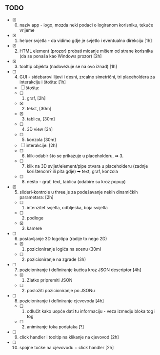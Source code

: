 TODO
---
- [x] 0. naziv app - logo, mozda neki podaci o logiranom korisniku, tekuće vrijeme
- [x] 1. helper svjetla - da vidimo gdje je svjetlo i eventualno direkciju [1h]
- [x] 2. HTML element (prozor) probati micanje mišem od strane korisnika (da se ponaša kao Windows prozor) [2h]
- [x] 3. tooltip objekta (nadovezuje se na ovo iznad) [1h]
- [ ] 4. GUI - sidebarovi lijevi i desni, zrcalno simetrični, tri placeholdera za interakciju i štošta: [1h]
    - [ ] štošta:
    - [ ] 1. graf, [2h]
    - [x] 2. tekst, [30m]
    - [x] 3. tablica, [30m]
    - [ ] 4. 3D view [3h]
    - [ ] 5. konzola [30m]
    - [ ] interakcije: [2h]
    - [ ] 6. klik-odabir što se prikazuje u placeholderu, ➡ 3.
    - [ ] 7. klik na 3D svijet/element/pipe otvara u placeholderu (zadnje korištenom? ili pita gdje) ➡ text, graf, konzola
    - [ ] 8. nešto - graf, text, tablica (odabire su kroz popup)
- [x] 5. slideri-kontrole u three.js za podešavanje nekih dinamičkih parametara: [2h]
    - [ ] 1. intenzitet svjetla, odbljeska, boja svijetla
    - [ ] 2. podloge
    - [x] 3. kamere
- [ ] 6. postavljanje 3D logotipa (radije to nego 2D)
    - [x] 1. pozicioniranje logića na scenu (30m)
    - [ ] 2. pozicioniranje na zgrade (3h)
- [ ] 7. pozicioniranje i definiranje kućica kroz JSON descriptor [4h]
    - [x] 1. Zlatko pripremiti JSON
    - [ ] 2. posložiti pozicioniranje po JSONu
- [ ] 8. pozicioniranje i definiranje cjevovoda [4h]
    - [ ] 1. odlučit kako uopće dati tu informaciju - veza izmedju bloka tog i tog
    - [ ] 2. animiranje toka podataka [?]
- [ ] 9. click handler i tooltip na klikanje na cjevovod [2h]
- [ ] 10. spojne točke na cjevovodu + click handler [2h]

